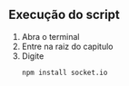 ## Execução do script
1. Abra o terminal
2. Entre na raiz do capitulo
3. Digite
    ```bash
    npm install socket.io
    ```